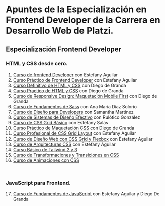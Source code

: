 # Apuntes de la Especialización en Frontend Developer de la Carrera en Desarrollo Web de Platzi.

## Especialización Frontend Developer

### HTML y CSS desde cero.
1. [Curso de frontend Developer](./01-Curso-de-Frontend-Developer) con Estefany Aguilar
2. [Curso Práctico de Frontend Developer](./02-Curso-Practico-de-Frontend-Developer) con Estefany Aguilar
3. [Curso Definitivo de HTML y CSS](./03-Curso-Definitivo-de-HTML-y-CSS) con Diego de Granda
4. [Curso Practico de HTML y CSS](./04-Curso-Practico-de-HTML-y-CSS) con Diego de Granda
5. [Curso de Responsive Design: Maquetación Mobile First](./05-Curso-Responsive-Design-Mobile-First) con Diego de Granda
6. [Curso de Fundamentos de Sass](./06-Curso-Fundamentos-de-SASS) con Ana María Díaz Solorio
7. [Curso de Diseño para Developers](./07-Curso-de-Diseño-para-Developers) con Samantha Martínez
8. [Curso de Sistemas de Diseño Efectivo](./08-Curso-de-Sistemas-Diseño-Efectivo) con Rulótico González
9. [Curso de CSS Grid Básico](./09-Curso-de-CSS-Grid-basico) con Estefany Salas
10. [Curso Práctico de Maquetación CSS](./10-Curso-Practico-de-Maquetacion-CSS) con Diego de Granda
11. [Curso Profesional de CSS Grid Layout](./11-Curso-Profesional-de-CSS-Grid-Layout) con Estefany Aguilar
12. [Curso de Diseño Web con CSS Grid y Flexbox](./12-Curso-de-Diseño-Web-con-CSS-Grid-y-Flexbox) con Estefany Aguilar
13. [Curso de Arquitecturas CSS](./13-Curso-de-Arquitecturas-CSS) con Estefany Aguilar
14. [Curso Básico de Tailwind 2 y 3]()
15. [Curso de Transformaciones y Transiciones en CSS]()
16. [Curso de Animaciones con CSS]()

<br>

### JavaScript para Frontend.
17. [Curso de Fundamentos de JavaScript]() con Estefany Aguilar y Diego De Granda

